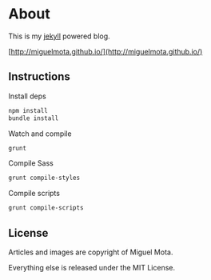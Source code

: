 # About

This is my [jekyll](https://github.com/mojombo/jekyll/) powered blog.

[http://miguelmota.github.io/](http://miguelmota.github.io/)

## Instructions

Install deps

```bash
npm install
bundle install
```

Watch and compile

```bash
grunt
```

Compile Sass

```bash
grunt compile-styles
```

Compile scripts

```bash
grunt compile-scripts
```

## License

Articles and images are copyright of Miguel Mota.

Everything else is released under the MIT License.
